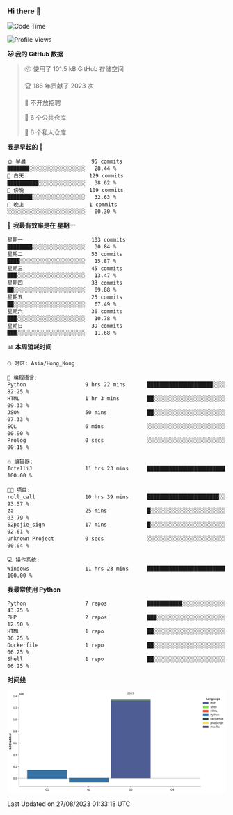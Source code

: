 ### Hi there 👋

<!--
**Mrzqd/Mrzqd** is a ✨ _special_ ✨ repository because its `README.md` (this file) appears on your GitHub profile.

Here are some ideas to get you started:

- 🔭 I’m currently working on ...
- 🌱 I’m currently learning ...
- 👯 I’m looking to collaborate on ...
- 🤔 I’m looking for help with ...
- 💬 Ask me about ...
- 📫 How to reach me: ...
- 😄 Pronouns: ...
- ⚡ Fun fact: ...
-->
<!--START_SECTION:waka-->
![Code Time](http://img.shields.io/badge/Code%20Time-142%20hrs%2044%20mins-blue)

![Profile Views](http://img.shields.io/badge/%E4%B8%AA%E4%BA%BA%E8%B5%84%E6%96%99%E8%A7%82%E7%9C%8B%E6%AC%A1%E6%95%B0-9-blue)

**🐱 我的 GitHub 数据** 

> 📦  使用了 101.5 kB GitHub 存储空间 
 > 
> 🏆 186 年贡献了 2023 次
 > 
> 🚫 不开放招聘
 > 
> 📜 6 个公共仓库 
 > 
> 🔑 6 个私人仓库 
 > 
**我是早起的 🐤** 

```text
🌞 早晨                     95 commits          ███████░░░░░░░░░░░░░░░░░░   28.44 % 
🌆 白天                     129 commits         ██████████░░░░░░░░░░░░░░░   38.62 % 
🌃 傍晚                     109 commits         ████████░░░░░░░░░░░░░░░░░   32.63 % 
🌙 晚上                     1 commits           ░░░░░░░░░░░░░░░░░░░░░░░░░   00.30 % 
```
📅 **我最有效率是在 星期一** 

```text
星期一                      103 commits         ████████░░░░░░░░░░░░░░░░░   30.84 % 
星期二                      53 commits          ████░░░░░░░░░░░░░░░░░░░░░   15.87 % 
星期三                      45 commits          ███░░░░░░░░░░░░░░░░░░░░░░   13.47 % 
星期四                      33 commits          ██░░░░░░░░░░░░░░░░░░░░░░░   09.88 % 
星期五                      25 commits          ██░░░░░░░░░░░░░░░░░░░░░░░   07.49 % 
星期六                      36 commits          ███░░░░░░░░░░░░░░░░░░░░░░   10.78 % 
星期日                      39 commits          ███░░░░░░░░░░░░░░░░░░░░░░   11.68 % 
```


📊 **本周消耗时间** 

```text
🕑︎ 时区: Asia/Hong_Kong

💬 编程语言: 
Python                   9 hrs 22 mins       █████████████████████░░░░   82.25 % 
HTML                     1 hr 3 mins         ██░░░░░░░░░░░░░░░░░░░░░░░   09.33 % 
JSON                     50 mins             ██░░░░░░░░░░░░░░░░░░░░░░░   07.33 % 
SQL                      6 mins              ░░░░░░░░░░░░░░░░░░░░░░░░░   00.90 % 
Prolog                   0 secs              ░░░░░░░░░░░░░░░░░░░░░░░░░   00.15 % 

🔥 编辑器: 
IntelliJ                 11 hrs 23 mins      █████████████████████████   100.00 % 

🐱‍💻 项目: 
roll_call                10 hrs 39 mins      ███████████████████████░░   93.57 % 
za                       25 mins             █░░░░░░░░░░░░░░░░░░░░░░░░   03.79 % 
52pojie_sign             17 mins             █░░░░░░░░░░░░░░░░░░░░░░░░   02.61 % 
Unknown Project          0 secs              ░░░░░░░░░░░░░░░░░░░░░░░░░   00.04 % 

💻 操作系统: 
Windows                  11 hrs 23 mins      █████████████████████████   100.00 % 
```

**我最常使用 Python** 

```text
Python                   7 repos             ███████████░░░░░░░░░░░░░░   43.75 % 
PHP                      2 repos             ███░░░░░░░░░░░░░░░░░░░░░░   12.50 % 
HTML                     1 repo              ██░░░░░░░░░░░░░░░░░░░░░░░   06.25 % 
Dockerfile               1 repo              ██░░░░░░░░░░░░░░░░░░░░░░░   06.25 % 
Shell                    1 repo              ██░░░░░░░░░░░░░░░░░░░░░░░   06.25 % 
```



**时间线**

![Lines of Code chart](https://raw.githubusercontent.com/Mrzqd/Mrzqd/main/assets/bar_graph.png)


 Last Updated on 27/08/2023 01:33:18 UTC
<!--END_SECTION:waka-->
